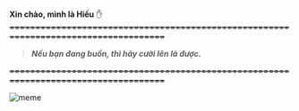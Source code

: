 **Xin chào, mình là Hiếu** ✋
~~====================================================================================~~
>***Nếu bạn đang buồn, thì hãy cười lên là được.***

~~====================================================================================~~

![meme](https://i.imgur.com/lVlPvCB.gif)
